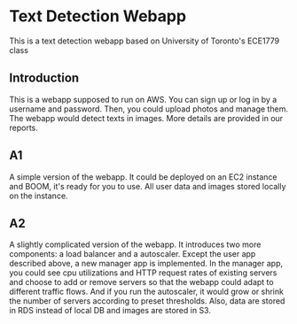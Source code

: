 # Text Detection Webapp
This is a text detection webapp based on University of Toronto's ECE1779 class

## Introduction
This is a webapp supposed to run on AWS. You can sign up or log in by a username and password. Then, you could upload photos and manage them. The webapp would detect texts in images. More details are provided in our reports.

## A1
A simple version of the webapp. It could be deployed on an EC2 instance and BOOM, it's ready for you to use. All user data and images stored locally on the instance.

## A2
A slightly complicated version of the webapp. It introduces two more components: a load balancer and a autoscaler. Except the user app described above, a new manager app is implemented. In the manager app, you could see cpu utilizations and HTTP request rates of existing servers and choose to add or remove servers so that the webapp could adapt to different traffic flows. And if you run the autoscaler, it would grow or shrink the number of servers according to preset thresholds. Also, data are stored in RDS instead of local DB and images are stored in S3.
